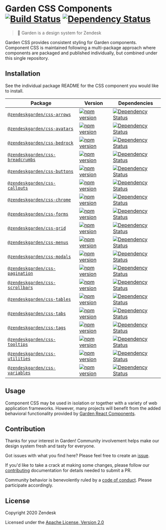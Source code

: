 # Garden CSS Components [![Build Status][build status badge]][build status link] [![Dependency Status][dependency status badge]][dependency status link]

[build status badge]: https://flat.badgen.net/circleci/github/zendeskgarden/css-components/master?label=build
[build status link]: https://circleci.com/gh/zendeskgarden/css-components/tree/master
[dependency status badge]: https://flat.badgen.net/david/dev/zendeskgarden/css-components?label=dependencies
[dependency status link]: https://david-dm.org/zendeskgarden/css-components?type=dev

> :seedling: Garden is a design system for Zendesk

Garden CSS provides consistent styling for Garden components. Component
CSS is maintained following a multi-package approach where components
are packaged and published individually, but combined under this single
repository.

## Installation

See the individual package README for the CSS component you would like
to install.

| Package                                                  | Version                                                         | Dependencies                                                                       |
| -------------------------------------------------------- | --------------------------------------------------------------- | ---------------------------------------------------------------------------------- |
| [`@zendeskgarden/css-arrows`](packages/arrows)           | [![npm version][arrows npm version]][arrows npm link]           | [![Dependency Status][arrows dependency status]][arrows dependency link]           |
| [`@zendeskgarden/css-avatars`](packages/avatars)         | [![npm version][avatars npm version]][avatars npm link]         | [![Dependency Status][avatars dependency status]][avatars dependency link]         |
| [`@zendeskgarden/css-bedrock`](packages/bedrock)         | [![npm version][bedrock npm version]][bedrock npm link]         | [![Dependency Status][bedrock dependency status]][bedrock dependency link]         |
| [`@zendeskgarden/css-breadcrumbs`](packages/breadcrumbs) | [![npm version][breadcrumbs npm version]][breadcrumbs npm link] | [![Dependency Status][breadcrumbs dependency status]][breadcrumbs dependency link] |
| [`@zendeskgarden/css-buttons`](packages/buttons)         | [![npm version][buttons npm version]][buttons npm link]         | [![Dependency Status][buttons dependency status]][buttons dependency link]         |
| [`@zendeskgarden/css-callouts`](packages/callouts)       | [![npm version][callouts npm version]][callouts npm link]       | [![Dependency Status][callouts dependency status]][callouts dependency link]       |
| [`@zendeskgarden/css-chrome`](packages/chrome)           | [![npm version][chrome npm version]][chrome npm link]           | [![Dependency Status][chrome dependency status]][chrome dependency link]           |
| [`@zendeskgarden/css-forms`](packages/forms)             | [![npm version][forms npm version]][forms npm link]             | [![Dependency Status][forms dependency status]][forms dependency link]             |
| [`@zendeskgarden/css-grid`](packages/grid)               | [![npm version][grid npm version]][grid npm link]               | [![Dependency Status][grid dependency status]][grid dependency link]               |
| [`@zendeskgarden/css-menus`](packages/menus)             | [![npm version][menus npm version]][menus npm link]             | [![Dependency Status][menus dependency status]][menus dependency link]             |
| [`@zendeskgarden/css-modals`](packages/modals)           | [![npm version][modals npm version]][modals npm link]           | [![Dependency Status][modals dependency status]][modals dependency link]           |
| [`@zendeskgarden/css-pagination`](packages/pagination)   | [![npm version][pagination npm version]][pagination npm link]   | [![Dependency Status][pagination dependency status]][pagination dependency link]   |
| [`@zendeskgarden/css-scrollbars`](packages/scrollbars)   | [![npm version][scrollbars npm version]][scrollbars npm link]   | [![Dependency Status][scrollbars dependency status]][scrollbars dependency link]   |
| [`@zendeskgarden/css-tables`](packages/tables)           | [![npm version][tables npm version]][tables npm link]           | [![Dependency Status][tables dependency status]][tables dependency link]           |
| [`@zendeskgarden/css-tabs`](packages/tabs)               | [![npm version][tabs npm version]][tabs npm link]               | [![Dependency Status][tabs dependency status]][tabs dependency link]               |
| [`@zendeskgarden/css-tags`](packages/tags)               | [![npm version][tags npm version]][tags npm link]               | [![Dependency Status][tags dependency status]][tags dependency link]               |
| [`@zendeskgarden/css-tooltips`](packages/tooltips)       | [![npm version][tooltips npm version]][tooltips npm link]       | [![Dependency Status][tooltips dependency status]][tooltips dependency link]       |
| [`@zendeskgarden/css-utilities`](packages/utilities)     | [![npm version][utilities npm version]][utilities npm link]     | [![Dependency Status][utilities dependency status]][utilities dependency link]     |
| [`@zendeskgarden/css-variables`](packages/variables)     | [![npm version][variables npm version]][variables npm link]     | [![Dependency Status][variables dependency status]][variables dependency link]     |

[arrows npm version]: https://flat.badgen.net/npm/v/@zendeskgarden/css-arrows
[arrows npm link]: https://www.npmjs.com/package/@zendeskgarden/css-arrows
[arrows dependency status]: https://flat.badgen.net/david/dep/zendeskgarden/css-components/packages/arrows
[arrows dependency link]: https://david-dm.org/zendeskgarden/css-components?path=packages/arrows
[avatars npm version]: https://flat.badgen.net/npm/v/@zendeskgarden/css-avatars
[avatars npm link]: https://www.npmjs.com/package/@zendeskgarden/css-avatars
[avatars dependency status]: https://flat.badgen.net/david/dep/zendeskgarden/css-components/packages/avatars
[avatars dependency link]: https://david-dm.org/zendeskgarden/css-components?path=packages/avatars
[bedrock npm version]: https://flat.badgen.net/npm/v/@zendeskgarden/css-bedrock
[bedrock npm link]: https://www.npmjs.com/package/@zendeskgarden/css-bedrock
[bedrock dependency status]: https://flat.badgen.net/david/dep/zendeskgarden/css-components/packages/bedrock
[bedrock dependency link]: https://david-dm.org/zendeskgarden/css-components?path=packages/bedrock
[breadcrumbs npm version]: https://flat.badgen.net/npm/v/@zendeskgarden/css-breadcrumbs
[breadcrumbs npm link]: https://www.npmjs.com/package/@zendeskgarden/css-breadcrumbs
[breadcrumbs dependency status]: https://flat.badgen.net/david/dep/zendeskgarden/css-components/packages/breadcrumbs
[breadcrumbs dependency link]: https://david-dm.org/zendeskgarden/css-components?path=packages/breadcrumbs
[buttons npm version]: https://flat.badgen.net/npm/v/@zendeskgarden/css-buttons
[buttons npm link]: https://www.npmjs.com/package/@zendeskgarden/css-buttons
[buttons dependency status]: https://flat.badgen.net/david/dep/zendeskgarden/css-components/packages/buttons
[buttons dependency link]: https://david-dm.org/zendeskgarden/css-components?path=packages/buttons
[callouts npm version]: https://flat.badgen.net/npm/v/@zendeskgarden/css-callouts
[callouts npm link]: https://www.npmjs.com/package/@zendeskgarden/css-callouts
[callouts dependency status]: https://flat.badgen.net/david/dep/zendeskgarden/css-components/packages/callouts
[callouts dependency link]: https://david-dm.org/zendeskgarden/css-components?path=packages/callouts
[chrome npm version]: https://flat.badgen.net/npm/v/@zendeskgarden/css-chrome
[chrome npm link]: https://www.npmjs.com/package/@zendeskgarden/css-chrome
[chrome dependency status]: https://flat.badgen.net/david/dep/zendeskgarden/css-components/packages/chrome
[chrome dependency link]: https://david-dm.org/zendeskgarden/css-components?path=packages/chrome
[forms npm version]: https://flat.badgen.net/npm/v/@zendeskgarden/css-forms
[forms npm link]: https://www.npmjs.com/package/@zendeskgarden/css-forms
[forms dependency status]: https://flat.badgen.net/david/dep/zendeskgarden/css-components/packages/forms
[forms dependency link]: https://david-dm.org/zendeskgarden/css-components?path=packages/forms
[grid npm version]: https://flat.badgen.net/npm/v/@zendeskgarden/css-grid
[grid npm link]: https://www.npmjs.com/package/@zendeskgarden/css-grid
[grid dependency status]: https://flat.badgen.net/david/dep/zendeskgarden/css-components/packages/grid
[grid dependency link]: https://david-dm.org/zendeskgarden/css-components?path=packages/grid
[menus npm version]: https://flat.badgen.net/npm/v/@zendeskgarden/css-menus
[menus npm link]: https://www.npmjs.com/package/@zendeskgarden/css-menus
[menus dependency status]: https://flat.badgen.net/david/dep/zendeskgarden/css-components/packages/menus
[menus dependency link]: https://david-dm.org/zendeskgarden/css-components?path=packages/menus
[modals npm version]: https://flat.badgen.net/npm/v/@zendeskgarden/css-modals
[modals npm link]: https://www.npmjs.com/package/@zendeskgarden/css-modals
[modals dependency status]: https://flat.badgen.net/david/dep/zendeskgarden/css-components/packages/modals
[modals dependency link]: https://david-dm.org/zendeskgarden/css-components?path=packages/modals
[pagination npm version]: https://flat.badgen.net/npm/v/@zendeskgarden/css-pagination
[pagination npm link]: https://www.npmjs.com/package/@zendeskgarden/css-pagination
[pagination dependency status]: https://flat.badgen.net/david/dep/zendeskgarden/css-components/packages/pagination
[pagination dependency link]: https://david-dm.org/zendeskgarden/css-components?path=packages/pagination
[scrollbars npm version]: https://flat.badgen.net/npm/v/@zendeskgarden/css-scrollbars
[scrollbars npm link]: https://www.npmjs.com/package/@zendeskgarden/css-scrollbars
[scrollbars dependency status]: https://flat.badgen.net/david/dep/zendeskgarden/css-components/packages/scrollbars
[scrollbars dependency link]: https://david-dm.org/zendeskgarden/css-components?path=packages/scrollbars
[tables npm version]: https://flat.badgen.net/npm/v/@zendeskgarden/css-tables
[tables npm link]: https://www.npmjs.com/package/@zendeskgarden/css-tables
[tables dependency status]: https://flat.badgen.net/david/dep/zendeskgarden/css-components/packages/tables
[tables dependency link]: https://david-dm.org/zendeskgarden/css-components?path=packages/tables
[tabs npm version]: https://flat.badgen.net/npm/v/@zendeskgarden/css-tabs
[tabs npm link]: https://www.npmjs.com/package/@zendeskgarden/css-tabs
[tabs dependency status]: https://flat.badgen.net/david/dep/zendeskgarden/css-components/packages/tabs
[tabs dependency link]: https://david-dm.org/zendeskgarden/css-components?path=packages/tabs
[tags npm version]: https://flat.badgen.net/npm/v/@zendeskgarden/css-tags
[tags npm link]: https://www.npmjs.com/package/@zendeskgarden/css-tags
[tags dependency status]: https://flat.badgen.net/david/dep/zendeskgarden/css-components/packages/tags
[tags dependency link]: https://david-dm.org/zendeskgarden/css-components?path=packages/tags
[tooltips npm version]: https://flat.badgen.net/npm/v/@zendeskgarden/css-tooltips
[tooltips npm link]: https://www.npmjs.com/package/@zendeskgarden/css-tooltips
[tooltips dependency status]: https://flat.badgen.net/david/dep/zendeskgarden/css-components/packages/tooltips
[tooltips dependency link]: https://david-dm.org/zendeskgarden/css-components?path=packages/tooltips
[utilities npm version]: https://flat.badgen.net/npm/v/@zendeskgarden/css-utilities
[utilities npm link]: https://www.npmjs.com/package/@zendeskgarden/css-utilities
[utilities dependency status]: https://flat.badgen.net/david/dep/zendeskgarden/css-components/packages/utilities
[utilities dependency link]: https://david-dm.org/zendeskgarden/css-components?path=packages/utilities
[variables npm version]: https://flat.badgen.net/npm/v/@zendeskgarden/css-variables
[variables npm link]: https://www.npmjs.com/package/@zendeskgarden/css-variables
[variables dependency status]: https://flat.badgen.net/david/dev/zendeskgarden/css-components/packages/variables?label=dependencies
[variables dependency link]: https://david-dm.org/zendeskgarden/css-components?path=packages/variables&type=dev

## Usage

Component CSS may be used in isolation or together with a variety of web
application frameworks. However, many projects will benefit from the
added behavioral functionality provided by [Garden React
Components](https://github.com/zendeskgarden/react-components).

## Contribution

Thanks for your interest in Garden! Community involvement helps make our
design system fresh and tasty for everyone.

Got issues with what you find here? Please feel free to create an
[issue](https://github.com/zendeskgarden/css-components/issues/new).

If you'd like to take a crack at making some changes, please follow our
[contributing](.github/CONTRIBUTING.md) documentation for details
needed to submit a PR.

Community behavior is benevolently ruled by a [code of
conduct](.github/CODE_OF_CONDUCT.md). Please participate accordingly.

## License

Copyright 2020 Zendesk

Licensed under the [Apache License, Version 2.0](LICENSE.md)
